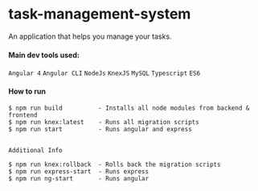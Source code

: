 # task-management-system
An application that helps you manage your tasks.


#### Main dev tools used:
`Angular 4` `Angular CLI` `NodeJs` `KnexJS` `MySQL` `Typescript` `ES6` 


#### How to run
```
$ npm run build          - Installs all node modules from backend & frontend
$ npm run knex:latest    - Runs all migration scripts
$ npm run start          - Runs angular and express


Additional Info

$ npm run knex:rollback  - Rolls back the migration scripts
$ npm run express-start  - Runs express
$ npm run ng-start       - Runs angular
```